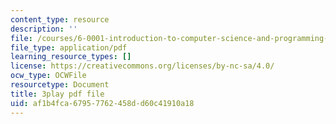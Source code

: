 ```yaml
---
content_type: resource
description: ''
file: /courses/6-0001-introduction-to-computer-science-and-programming-in-python-fall-2016/af1b4fca67957762458dd60c41910a18_w4uxYDPsjbw.pdf
file_type: application/pdf
learning_resource_types: []
license: https://creativecommons.org/licenses/by-nc-sa/4.0/
ocw_type: OCWFile
resourcetype: Document
title: 3play pdf file
uid: af1b4fca-6795-7762-458d-d60c41910a18
---
```

